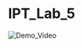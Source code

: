 # IPT_Lab_5

 ![Demo_Video](https://thumbs.gfycat.com/AcrobaticImmaterialDegus-size_restricted.gif)
